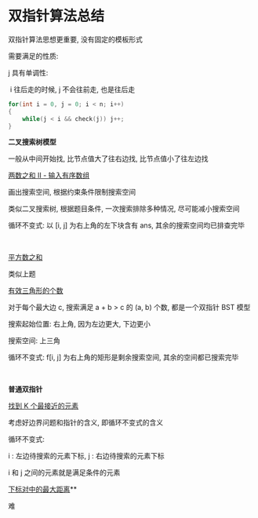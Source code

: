 # 双指针算法总结

双指针算法思想更重要, 没有固定的模板形式

需要满足的性质: 

j 具有单调性:

​	i 往后走的时候, j 不会往前走, 也是往后走

```C++
for(int i = 0, j = 0; i < n; i++)
{
    while(j < i && check(j)) j++;
}
```



**二叉搜索树模型**

一般从中间开始找, 比节点值大了往右边找, 比节点值小了往左边找

[两数之和 II - 输入有序数组](https://leetcode-cn.com/problems/two-sum-ii-input-array-is-sorted/)

画出搜索空间, 根据约束条件限制搜索空间

类似二叉搜索树, 根据题目条件, 一次搜索排除多种情况, 尽可能减小搜索空间

循环不变式:
以 [i, j] 为右上角的左下块含有 ans, 其余的搜索空间均已排查完毕

$~$

[平方数之和](https://leetcode-cn.com/problems/sum-of-square-numbers/)

类似上题

[有效三角形的个数](https://leetcode-cn.com/problems/valid-triangle-number/)

对于每个最大边 c, 搜索满足 a + b > c 的 (a, b) 个数, 都是一个双指针 BST 模型

搜索起始位置: 右上角, 因为左边更大, 下边更小

搜索空间: 上三角

循环不变式: f[i, j] 为右上角的矩形是剩余搜索空间, 其余的空间都已搜索完毕

$~$

**普通双指针**

[找到 K 个最接近的元素](https://leetcode-cn.com/problems/find-k-closest-elements/)

考虑好边界问题和指针的含义, 即循环不变式的含义

循环不变式:

i : 左边待搜索的元素下标, j : 右边待搜索的元素下标

i 和 j 之间的元素就是满足条件的元素

[下标对中的最大距离](https://leetcode-cn.com/problems/maximum-distance-between-a-pair-of-values/)**

难
